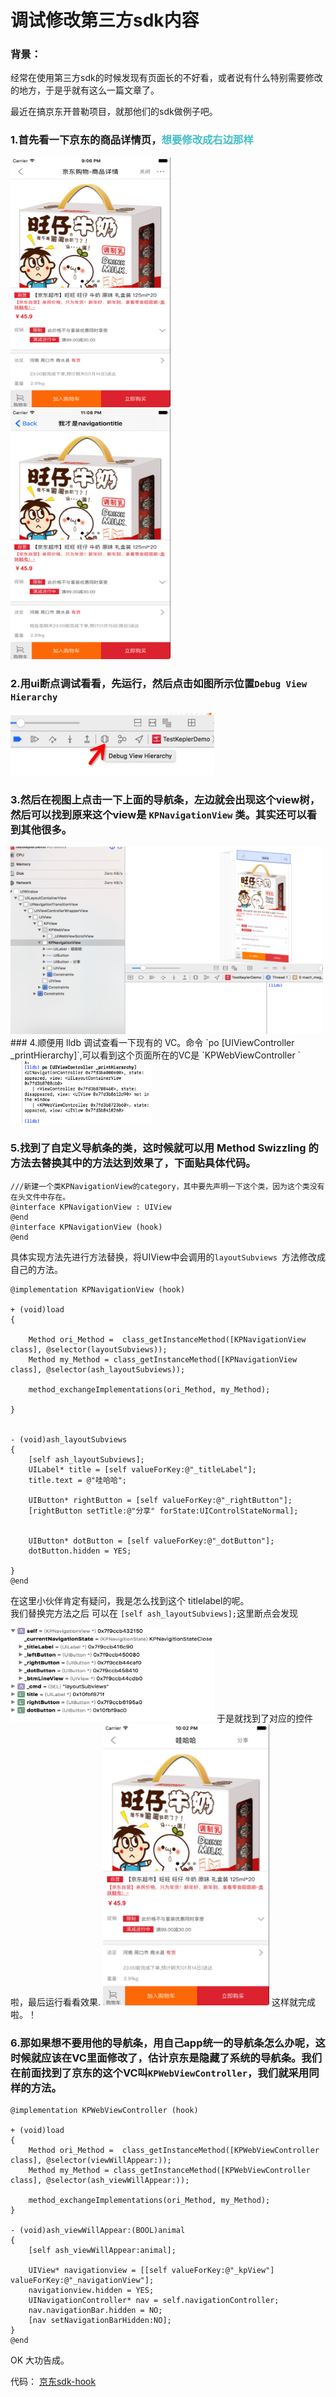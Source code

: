 # 调试修改第三方sdk内容

### 背景：
经常在使用第三方sdk的时候发现有页面长的不好看，或者说有什么特别需要修改的地方，于是乎就有这么一篇文章了。

最近在搞京东开普勒项目，就那他们的sdk做例子吧。

###  1.首先看一下京东的商品详情页，<font color='#43BFC7'>想要修改成右边那样 </font>  
 <img src="../image/Snip20170113_4.png" width=256 height=400/>
 <img src="../image/Snip20170113_13.png" width=256 height=400/> 	   

### 2.用ui断点调试看看，先运行，然后点击如图所示位置`Debug View Hierarchy`   
 <img src="../image/Snip20170113_2.png" width=326 height=100/> 
 
### 3.然后在视图上点击一下上面的导航条，左边就会出现这个view树，然后可以找到原来这个view是 `KPNavigationView` 类。其实还可以看到其他很多。
  <img src="../image/Snip20170113_6.png" width=500 height=300/> 
### 4.顺便用 lldb 调试查看一下现有的 VC。命令 `po [UIViewController _printHierarchy]`,可以看到这个页面所在的VC是 `KPWebViewController `   
 <img src="../image/Snip20170113_5.png" width=226 height=100/> 
   
### 5.找到了自定义导航条的类，这时候就可以用 Method Swizzling 的方法去替换其中的方法达到效果了，下面贴具体代码。   
```
///新建一个类KPNavigationView的category，其中要先声明一下这个类，因为这个类没有在头文件中存在。
@interface KPNavigationView : UIView
@end
@interface KPNavigationView (hook)
@end
```
   
具体实现方法先进行方法替换，将UIView中会调用的`layoutSubviews `方法修改成自己的方法。   

```
@implementation KPNavigationView (hook)

+ (void)load
{

    Method ori_Method =  class_getInstanceMethod([KPNavigationView class], @selector(layoutSubviews));
    Method my_Method = class_getInstanceMethod([KPNavigationView class], @selector(ash_layoutSubviews));

    method_exchangeImplementations(ori_Method, my_Method);

}


- (void)ash_layoutSubviews
{
    [self ash_layoutSubviews];
    UILabel* title = [self valueForKey:@"_titleLabel"];
    title.text = @"哇哈哈";
    
    UIButton* rightButton = [self valueForKey:@"_rightButton"];
    [rightButton setTitle:@"分享" forState:UIControlStateNormal];

    
    UIButton* dotButton = [self valueForKey:@"_dotButton"];
    dotButton.hidden = YES;

}
@end
```
在这里小伙伴肯定有疑问，我是怎么找到这个 titlelabel的呢。   
我们替换完方法之后 可以在 `[self ash_layoutSubviews];`这里断点会发现   

<img src="../image/Snip20170113_8.png" width=326 height=150/>    
于是就找到了对应的控件啦，最后运行看看效果.   
<img src="../image/Snip20170113_11.png" width=266 height=450/>    
这样就完成啦。！

### 6.那如果想不要用他的导航条，用自己app统一的导航条怎么办呢，这时候就应该在VC里面修改了，估计京东是隐藏了系统的导航条。我们在前面找到了京东的这个VC叫`KPWebViewController`，我们就采用同样的方法。   
```
@implementation KPWebViewController (hook)

+ (void)load
{
    Method ori_Method =  class_getInstanceMethod([KPWebViewController class], @selector(viewWillAppear:));
    Method my_Method = class_getInstanceMethod([KPWebViewController class], @selector(ash_viewWillAppear:));
    
    method_exchangeImplementations(ori_Method, my_Method);
}

- (void)ash_viewWillAppear:(BOOL)animal
{
    [self ash_viewWillAppear:animal];
    
    UIView* navigationview = [[self valueForKey:@"_kpView"] valueForKey:@"_navigationView"];
    navigationview.hidden = YES;
    UINavigationController* nav = self.navigationController;
    nav.navigationBar.hidden = NO;
    [nav setNavigationBarHidden:NO];
}
@end
```   
OK  大功告成。

代码： [京东sdk-hook](https://github.com/wu736139669/jingdongkaipule)


   
   
